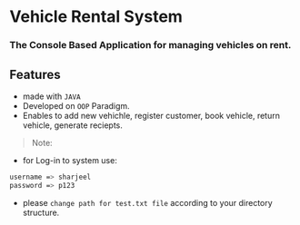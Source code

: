 # Vehicle Rental System
### The Console Based Application for managing vehicles on rent.

## Features
-  made with `JAVA`
- Developed on `OOP` Paradigm.
- Enables to  add new vehichle, register customer,  book vehicle, return vehicle, generate reciepts.

> Note: 
- for Log-in to system use: 
```sh
username => sharjeel
password => p123
```
- please `change path for test.txt file` according to your directory structure.
